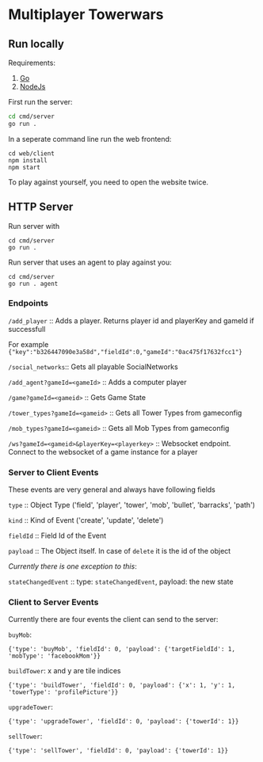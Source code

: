 # Multiplayer Towerwars

## Run locally
Requirements:
1. [Go](https://go.dev/doc/install)
2. [NodeJs](https://nodejs.org/en/download/)

First run the server:
``` bash
cd cmd/server
go run .
```

In a seperate command line run the web frontend:
```
cd web/client
npm install
npm start
```

To play against yourself, you need to open the website twice.

## HTTP Server
Run server with

``` 
cd cmd/server
go run .
``` 

Run server that uses an agent to play against you:

```
cd cmd/server
go run . agent
```

### Endpoints

`/add_player` :: Adds a player. Returns player id and playerKey and gameId if successfull

For example `{"key":"b326447090e3a58d","fieldId":0,"gameId":"0ac475f17632fcc1"}` 

`/social_networks`:: Gets all playable SocialNetworks

`/add_agent?gameId=<gameId>` :: Adds a computer player

`/game?gameId=<gameid>` :: Gets Game State

`/tower_types?gameId=<gameid>` :: Gets all Tower Types from gameconfig

`/mob_types?gameId=<gameid>` :: Gets all Mob Types from gameconfig

`/ws?gameId=<gameid>&playerKey=<playerkey>` :: Websocket endpoint. Connect to the websocket of a game instance for a player


### Server to Client Events

These events are very general and always have following fields

`type` :: Object Type ('field', 'player', 'tower', 'mob', 'bullet', 'barracks', 'path')

`kind` :: Kind of Event ('create', 'update', 'delete')

`fieldId` :: Field Id of the Event

`payload` :: The Object itself. In case of `delete` it is the id of the object


*Currently there is one exception to this*:

`stateChangedEvent` :: type: `stateChangedEvent`, payload: the new state 


### Client to Server Events

Currently there are four events the client can send to the server:

`buyMob`:

`{'type': 'buyMob', 'fieldId': 0, 'payload': {'targetFieldId': 1, 'mobType': 'facebookMom'}}`

`buildTower`: x and y are tile indices

`{'type': 'buildTower', 'fieldId': 0, 'payload': {'x': 1, 'y': 1, 'towerType': 'profilePicture'}}`

`upgradeTower`:

`{'type': 'upgradeTower', 'fieldId': 0, 'payload': {'towerId': 1}}`

 `sellTower`:

`{'type': 'sellTower', 'fieldId': 0, 'payload': {'towerId': 1}}`